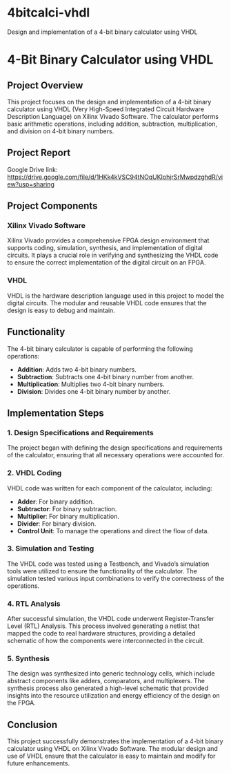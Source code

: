 # 4bitcalci-vhdl
Design and implementation of a 4-bit binary calculator using VHDL

# 4-Bit Binary Calculator using VHDL

## Project Overview

This project focuses on the design and implementation of a 4-bit binary calculator using VHDL (Very High-Speed Integrated Circuit Hardware Description Language) on Xilinx Vivado Software. The calculator performs basic arithmetic operations, including addition, subtraction, multiplication, and division on 4-bit binary numbers.

## Project Report
Google Drive link: https://drive.google.com/file/d/1HKk4kVSC94tNOqUKIohjrSrMwpdzghdR/view?usp=sharing

## Project Components

### Xilinx Vivado Software
Xilinx Vivado provides a comprehensive FPGA design environment that supports coding, simulation, synthesis, and implementation of digital circuits. It plays a crucial role in verifying and synthesizing the VHDL code to ensure the correct implementation of the digital circuit on an FPGA.

### VHDL
VHDL is the hardware description language used in this project to model the digital circuits. The modular and reusable VHDL code ensures that the design is easy to debug and maintain.

## Functionality

The 4-bit binary calculator is capable of performing the following operations:
- **Addition**: Adds two 4-bit binary numbers.
- **Subtraction**: Subtracts one 4-bit binary number from another.
- **Multiplication**: Multiplies two 4-bit binary numbers.
- **Division**: Divides one 4-bit binary number by another.

## Implementation Steps

### 1. Design Specifications and Requirements
The project began with defining the design specifications and requirements of the calculator, ensuring that all necessary operations were accounted for.

### 2. VHDL Coding
VHDL code was written for each component of the calculator, including:
- **Adder**: For binary addition.
- **Subtractor**: For binary subtraction.
- **Multiplier**: For binary multiplication.
- **Divider**: For binary division.
- **Control Unit**: To manage the operations and direct the flow of data.

### 3. Simulation and Testing
The VHDL code was tested using a Testbench, and Vivado’s simulation tools were utilized to ensure the functionality of the calculator. The simulation tested various input combinations to verify the correctness of the operations.

### 4. RTL Analysis
After successful simulation, the VHDL code underwent Register-Transfer Level (RTL) Analysis. This process involved generating a netlist that mapped the code to real hardware structures, providing a detailed schematic of how the components were interconnected in the circuit.

### 5. Synthesis
The design was synthesized into generic technology cells, which include abstract components like adders, comparators, and multiplexers. The synthesis process also generated a high-level schematic that provided insights into the resource utilization and energy efficiency of the design on the FPGA.

## Conclusion

This project successfully demonstrates the implementation of a 4-bit binary calculator using VHDL on Xilinx Vivado Software. The modular design and use of VHDL ensure that the calculator is easy to maintain and modify for future enhancements.

